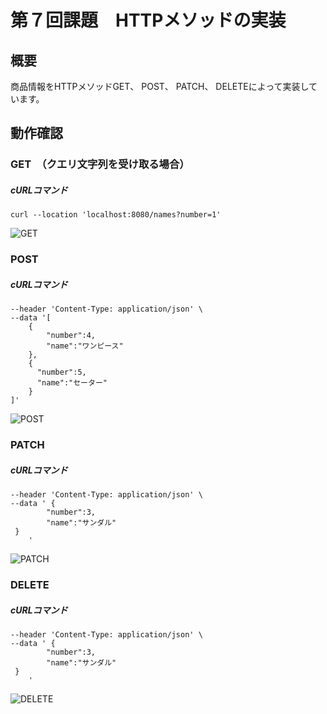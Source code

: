 # 第７回課題　HTTPメソッドの実装
## 概要
商品情報をHTTPメソッドGET、 POST、 PATCH、 DELETEによって実装しています。
## 動作確認
### GET　（クエリ文字列を受け取る場合）
##### cURLコマンド
```curl --location 'localhost:8080/names?number=1'```

![GET](https://github.com/minori-oya/Project7/assets/138114043/ae54ffb7-a46f-4984-977b-aa54635d31d0)

### POST
##### cURLコマンド
```curl --location 'localhost:8080/names' \
--header 'Content-Type: application/json' \
--data '[
    {
        "number":4,
        "name":"ワンピース"
    },
    {
      "number":5,
      "name":"セーター"  
    }
]'
```
![POST](https://github.com/minori-oya/Project7/assets/138114043/eec8611e-bb36-49d3-b52a-ed28905b84a9)

### PATCH
##### cURLコマンド
```curl --location --request PATCH 'localhost:8080/names/3' \
--header 'Content-Type: application/json' \
--data ' {
        "number":3,
        "name":"サンダル"
 }
    '
```
![PATCH](https://github.com/minori-oya/Project7/assets/138114043/a546f55f-a216-4568-865f-e71dc8dd8113)

### DELETE
##### cURLコマンド
```curl --location --request DELETE 'localhost:8080/names/3' \
--header 'Content-Type: application/json' \
--data ' {
        "number":3,
        "name":"サンダル"
 }
    '
```
![DELETE](https://github.com/minori-oya/Project7/assets/138114043/10e06833-da4f-4933-9f87-8bf606388bd0)



